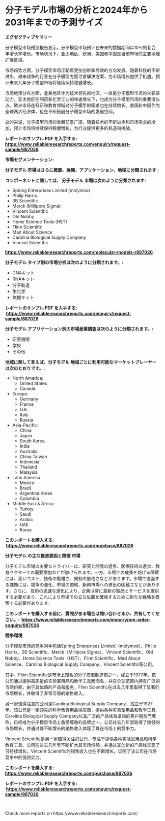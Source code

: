 <p><h1>分子モデル市場の分析と2024年から2031年までの予測サイズ</h1></p><p><strong>エグゼクティブサマリー</strong></p>
<p><p>分子模型市场预测报告显示，分子模型市场预计在未来的数据期间以10％的复合年增长率增长。市场状况下，亚太地区、欧洲、美国和中国是当前市场的主要地理扩展区域。</p><p>市场趋势方面，分子模型市场正朝着更加创新和高效的方向发展。随着科技的不断进步，越来越多的行业在分子模型方面寻求解决方案，为市场增长提供了机遇。预计未来几年分子模型市场将继续保持稳健增长。</p><p>市场地理分布方面，北美地区作为技术领先的地区，一直是分子模型市场的主要驱动力。亚太地区在制药和化学工业的快速增长下，也成为分子模型市场的重要增长点。欧洲市场在科研和教育领域对分子模型的需求也在持续增长。美国和中国作为全球两大经济体，也在不断拓展分子模型市场的发展空间。</p><p>总的来说，分子模型市场的发展前景广阔，随着技术的不断进步和市场需求的增加，预计市场将继续保持稳健增长，为行业提供更多的机遇和挑战。</p></p>
<p><strong>レポートのサンプル PDF を入手する: <a href="https://www.reliableresearchreports.com/enquiry/request-sample/887026">https://www.reliableresearchreports.com/enquiry/request-sample/887026</a></strong></p>
<p><strong>市場セグメンテーション:</strong></p>
<p><strong> 分子モデル 市場はさらに概要、展開、アプリケーション、地域に分類されます :</strong></p>
<p><strong>コンポーネントに関しては、 分子モデル 市場は次のように分類されます: &nbsp;</strong></p>
<p><ul><li>Spiring Enterprises Limited (molymod)</li><li>Philip Harris</li><li>3B Scientific</li><li>Merck (Millipore Sigma)</li><li>Vincent Scientific</li><li>Old Nobby</li><li>Home Science Tools (HST)</li><li>Flinn Scientific</li><li>Mad About Science</li><li>Carolina Biological Supply Company</li><li>Vincent Scientific</li></ul></p>
<p><strong><a href="https://www.reliableresearchreports.com/molecular-models-r887026">https://www.reliableresearchreports.com/molecular-models-r887026</a></strong></p>
<p><strong> 分子モデル タイプ別の市場分析は次のように分類されます。:</strong></p>
<p><ul><li>DNAキット</li><li>RNAキット</li><li>分子軌道</li><li>生化学</li><li>無機キット</li></ul></p>
<p><strong>レポートのサンプル PDF を入手する: &nbsp;<a href="https://www.reliableresearchreports.com/enquiry/request-sample/887026">https://www.reliableresearchreports.com/enquiry/request-sample/887026</a></strong></p>
<p><strong> 分子モデル アプリケーション別の市場産業調査は次のように分類されます。:</strong></p>
<p><ul><li>研究機関</li><li>学校</li><li>その他</li></ul></p>
<p><strong>地域に関して言えば、分子モデル 地域ごとに利用可能なマーケットプレーヤーは次のとおりです。:</strong></p>
<p><ul>
    <li>
        North America:
        <ul>
            <li>United States</li>
            <li>Canada</li>
        </ul>
    </li>
    <li>
        Europe:
        <ul>
            <li>Germany</li>
            <li>France</li>
            <li>U.K.</li>
            <li>Italy</li>
            <li>Russia</li>
        </ul>
    </li>
    <li>
        Asia-Pacific:
        <ul>
            <li>China</li>
            <li>Japan</li>
            <li>South Korea</li>
            <li>India</li>
            <li>Australia</li>
            <li>China Taiwan</li>
            <li>Indonesia</li>
            <li>Thailand</li>
            <li>Malaysia</li>
        </ul>
    </li>
    <li>
        Latin America:
        <ul>
            <li>Mexico</li>
            <li>Brazil</li>
            <li>Argentina Korea</li>
            <li>Colombia</li>
        </ul>
    </li>
    <li>
        Middle East & Africa:
        <ul>
            <li>Turkey</li>
            <li>Saudi</li>
            <li>Arabia</li>
            <li>UAE</li>
            <li>Korea</li>
        </ul>
    </li>
    </ul></p>
<p><strong>このレポートを購入する: &nbsp;<a href="https://www.reliableresearchreports.com/purchase/887026">https://www.reliableresearchreports.com/purchase/887026</a></strong></p>
<p><strong>分子モデル の主な推進要因と障壁 市場</strong></p>
<p><p>分子モデル市場の主要なドライバーは、研究と開発の進歩、医療技術の進歩、教育セクターでの需要増加などが挙げられます。一方、市場での成長を妨げる障壁には、高いコスト、技術の複雑さ、規制の厳格さなどがあります。市場で直面する課題には、競争の激化、市場の飽和、新興市場への進出の困難さなどがあります。さらに、技術の迅速な進化により、企業は常に最新の製品とサービスを提供する必要があり、これにより市場での立ち位置を確保するために新たな戦略を模索する必要があります。</p></p>
<p><strong>このレポートを購入する前に、質問がある場合は問い合わせるか、共有してください。:&nbsp; <a href="https://www.reliableresearchreports.com/enquiry/pre-order-enquiry/887026">https://www.reliableresearchreports.com/enquiry/pre-order-enquiry/887026</a></strong></p>
<p><strong>競争環境</strong></p>
<p><p>分子模型市场的竞争对手包括Spiring Enterprises Limited（molymod）、Philip Harris、3B Scientific、Merck（Millipore Sigma）、Vincent Scientific、Old Nobby、Home Science Tools（HST）、Flinn Scientific、Mad About Science、Carolina Biological Supply Company、Vincent Scientific等公司。</p><p>其中，Flinn Scientific是市场上知名的分子模型制造商之一，成立于1977年。该公司通过提供高质量的实验室用品和教学工具而闻名，并在全球范围内拥有广泛的市场份额。由于其优质的产品和服务，Flinn Scientific在过去几年里取得了显著的市场增长，并取得了非常可观的销售收入。</p><p>另一家值得注意的公司是Carolina Biological Supply Company，成立于1927年。该公司是一家领先的科学教育用品供应商，提供各种实验室用品和教学工具。Carolina Biological Supply Company以其广泛的产品线和卓越的客户服务而著称，已经成为分子模型市场上备受尊敬的品牌之一。公司过去几年里取得了稳健的市场增长，并通过其不断增长的销售收入体现了其在市场上的竞争力。</p><p>Vincent Scientific是另一家值得关注的公司，专注于提供各种实验室用品和科学教育工具。公司在过去几年里不断扩大其市场份额，并通过其创新的产品线实现了可持续增长。Vincent Scientific的销售收入也在不断增长，证明了该公司在市场竞争中的强劲实力。</p></p>
<p><strong>このレポートを購入する: &nbsp; <a href="https://www.reliableresearchreports.com/purchase/887026">https://www.reliableresearchreports.com/purchase/887026</a></strong></p>
<p><strong>レポートのサンプル PDF を入手する: &nbsp;<a href="https://www.reliableresearchreports.com/enquiry/request-sample/887026">https://www.reliableresearchreports.com/enquiry/request-sample/887026</a></strong><strong></strong></p>
<p>&nbsp;</p>
<p>Check more reports on https://www.reliableresearchreports.com/</p>